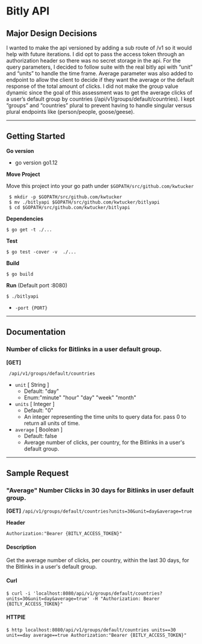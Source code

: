 # Bitly API

## Major Design Decisions

I wanted to make the api versioned by adding a sub route of /v1 so it would help with future iterations. I did opt to pass the access token through an authorization header so there was no secret storage in the api. For the query parameters, I decided to follow suite with the real bitly api with “unit” and “units” to handle the time frame. Average parameter was also added to endpoint to allow the client to decide if they want the average or the default response of the total amount of clicks. I did not make the group value dynamic since the goal of this assessment was to get the average clicks of a user’s default group by countries (/api/v1/groups/default/countries). I kept “groups” and “countries” plural to prevent having to handle singular versus plural endpoints like (person/people, goose/geese).
___

## Getting Started

**Go version**

- go version go1.12

**Move Project**

Move this project into your go path under `$GOPATH/src/github.com/kwtucker`

```shell
 $ mkdir -p $GOPATH/src/github.com/kwtucker
 $ mv ./bitlyapi $GOPATH/src/github.com/kwtucker/bitlyapi
 $ cd $GOPATH/src/github.com/kwtucker/bitlyapi
```

**Dependencies**

```shell
$ go get -t ./...
```

**Test**

```shell
$ go test -cover -v  ./...
```

**Build**

```shell
$ go build
```

**Run** (Default port :8080)

```shell
$ ./bitlyapi
```

- `-port {PORT}`

___
## Documentation

### Number of clicks for Bitlinks in a user default group.
**[GET]**

```shell
 /api/v1/groups/default/countries
```

- `unit` [ String ]
  - Default: "day"
  - Enum:"minute" "hour" "day" "week" "month"
- `units` [ Integer ]
  - Default: "0"
  - An integer representing the time units to query data for. pass 0 to return all units of time.
- `average` [ Boolean ]
  - Default: false
  - Average number of clicks, per country, for the Bitlinks in a user's default group.

---


## Sample Request

### **"Average"** Number Clicks in 30 days for Bitlinks in user default group.
**[GET]**
`
 /api/v1/groups/default/countries?units=30&unit=day&average=true
`

**Header**

`Authorization:"Bearer {BITLY_ACCESS_TOKEN}"`

#### Description
Get the average number of clicks, per country, within the last 30 days, for the Bitlinks in a user's default group.
#### Curl
```shell
$ curl -i 'localhost:8080/api/v1/groups/default/countries?units=30&unit=day&average=true' -H "Authorization: Bearer {BITLY_ACCESS_TOKEN}"
```
#### HTTPIE
```shell
$ http localhost:8080/api/v1/groups/default/countries units==30 unit==day average==true Authorization:"Bearer {BITLY_ACCESS_TOKEN}"
```